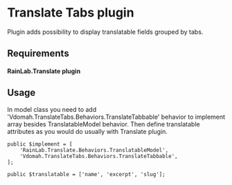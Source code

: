 # Translate Tabs plugin
Plugin adds possibility to display translatable fields grouped by tabs.

## Requirements
#### RainLab.Translate plugin

## Usage
In model class you need to add 'Vdomah.TranslateTabs.Behaviors.TranslateTabbable' behavior to implement array
besides TranslatableModel behavior. Then define translatable attributes as you would do usually with Translate plugin.

    public $implement = [
        'RainLab.Translate.Behaviors.TranslatableModel',
        'Vdomah.TranslateTabs.Behaviors.TranslateTabbable',
    ];

    public $translatable = ['name', 'excerpt', 'slug'];